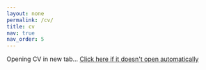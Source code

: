 ```yaml
---
layout: none
permalink: /cv/
title: cv
nav: true
nav_order: 5
---
```


<!DOCTYPE html>
<html>
<head>
    <meta charset="utf-8">
    <title>Redirecting to CV...</title>
    <script>
        window.open('/assets/pdf/Spencer%20Hill%20CV.pdf', '_blank');
        window.location.href = '/';
    </script>
</head>
<body>
    <p>Opening CV in new tab... <a href="/assets/pdf/Spencer%20Hill%20CV.pdf" target="_blank">Click here if it doesn't open automatically</a></p>
</body>
</html>
